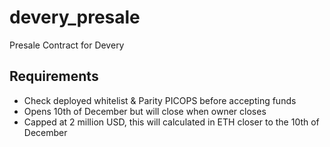 # devery_presale
Presale Contract for Devery

## Requirements
- Check deployed whitelist & Parity PICOPS before accepting funds
- Opens 10th of December but will close when owner closes 
- Capped at 2 million USD, this will calculated in ETH closer to the 10th of December


